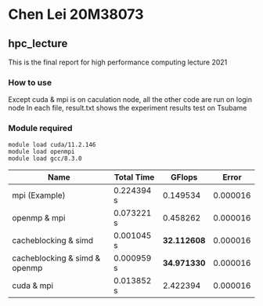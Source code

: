 # Chen Lei 20M38073

## hpc_lecture
This is the final report for high performance computing lecture 2021


### How to use
Except cuda & mpi is on caculation node, all the other code are run on login node
In each file, result.txt shows the experiment results test on Tsubame

### Module required
```
module load cuda/11.2.146
module load openmpi
module load gcc/8.3.0
```


|  Name    | Total Time                           | GFlops    | Error
| -------- | ------------------------------------ | ----------|-------------- |
| mpi (Example)  | 0.224394 s                     | 0.149534  | 0.000016      |
| openmp & mpi  | 0.073221 s                      | 0.458262  | 0.000016      |
| cacheblocking & simd  | 0.001045 s               |**32.112608** | 0.000016  |
| cacheblocking & simd & openmp  | 0.000959 s      |**34.971330** |0.000016   |
|cuda & mpi                      |0.013852 s       |2.422394     |0.000016    |
